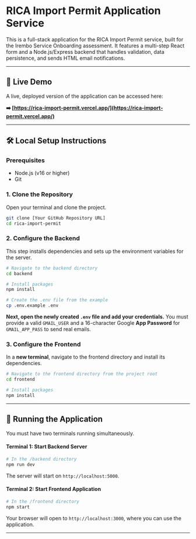 # RICA Import Permit Application Service

This is a full-stack application for the RICA Import Permit service, built for the Irembo Service Onboarding assessment. It features a multi-step React form and a Node.js/Express backend that handles validation, data persistence, and sends HTML email notifications.

---

## 🎥 Live Demo

A live, deployed version of the application can be accessed here:

**➡️ [https://rica-import-permit.vercel.app/](https://rica-import-permit.vercel.app/)**

---

## 🛠️ Local Setup Instructions

### Prerequisites
-   Node.js (v16 or higher)
-   Git

### 1. Clone the Repository
Open your terminal and clone the project.

```bash
git clone [Your GitHub Repository URL]
cd rica-import-permit
```

### 2. Configure the Backend
This step installs dependencies and sets up the environment variables for the server.

```bash
# Navigate to the backend directory
cd backend

# Install packages
npm install

# Create the .env file from the example
cp .env.example .env
```
**Next, open the newly created `.env` file and add your credentials.** You must provide a valid `GMAIL_USER` and a 16-character Google **App Password** for `GMAIL_APP_PASS` to send real emails.

### 3. Configure the Frontend
In a **new terminal**, navigate to the frontend directory and install its dependencies.

```bash
# Navigate to the frontend directory from the project root
cd frontend

# Install packages
npm install
```

---

## 🚀 Running the Application

You must have two terminals running simultaneously.

#### **Terminal 1: Start Backend Server**

```bash
# In the /backend directory
npm run dev
```
The server will start on `http://localhost:5000`.

#### **Terminal 2: Start Frontend Application**

```bash
# In the /frontend directory
npm start
```
Your browser will open to `http://localhost:3000`, where you can use the application.

---
